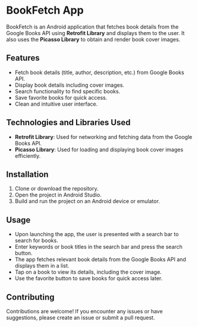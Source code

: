 # BookFetch App

BookFetch is an Android application that fetches book details from the Google Books API using **Retrofit Library** and displays them to the user. It also uses the **Picasso Library** to obtain and render book cover images.

## Features

- Fetch book details (title, author, description, etc.) from Google Books API.
- Display book details including cover images.
- Search functionality to find specific books.
- Save favorite books for quick access.
- Clean and intuitive user interface.

## Technologies and Libraries Used

- **Retrofit Library**: Used for networking and fetching data from the Google Books API.
- **Picasso Library**: Used for loading and displaying book cover images efficiently.

## Installation

1. Clone or download the repository.
2. Open the project in Android Studio.
3. Build and run the project on an Android device or emulator.

## Usage

- Upon launching the app, the user is presented with a search bar to search for books.
- Enter keywords or book titles in the search bar and press the search button.
- The app fetches relevant book details from the Google Books API and displays them in a list.
- Tap on a book to view its details, including the cover image.
- Use the favorite button to save books for quick access later.



## Contributing

Contributions are welcome! If you encounter any issues or have suggestions, please create an issue or submit a pull request.
